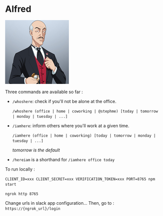 # Alfred

![The loyal Alfred](/images/alfred.png)

Three commands are available so far :

- `/whoshere`: check if you'll not be alone at the office.

	`/whoshere (office | home | coworking | @stephme) [today | tomorrow | monday | tuesday | ...]`
 
- `/iamhere`: inform others where you'll work at a given time.

	`/iamhere (office | home | coworking) [today | tomorrow | monday | tuesday | ...]`

	*tomorrow is the default*

- `/hereiam` is a shorthand for `/iamhere office today`

To run locally :

`CLIENT_ID=xxx CLIENT_SECRET=xxx VERIFICATION_TOKEN=xxx PORT=8765 npm start`

`ngrok http 8765`

Change urls in slack app configuration... Then, go to : `https://{ngrok_url}/login`
